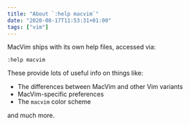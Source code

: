 ```yaml
---
title: "About `:help macvim`"
date: "2020-08-17T11:53:31+01:00"
tags: ["vim"]
---
```


MacVim ships with its own help files, accessed via:

```vim
:help macvim
```

These provide lots of useful info on things like: 

- The differences between MacVim and other Vim variants
- MacVim-specific preferences
- The `macvim` color scheme

and much more.

